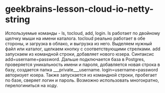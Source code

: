 # geekbrains-lesson-cloud-io-netty-string

Используемые команды - ls, tocloud, add, login. 
ls работает по двойному щелчку мыши на имени каталога.
tocloud реально работает в обе стороны, и загрузка в облако, и выгрузка из него. Выделяем нужный файл или каталог, 
щелкаем кнопку с соответствующими стрелками.
add запускаем из командной строки, добавляет нового юзера. Синтаксис add=username=password. Дальше подключается база в Postgres, 
проверяется уникальность имени и пароля, добавляется новая строка в базу, создается папка ___private___username.
login=username=password авторизует юзера. Также запускается из командной строки, пробегает по базе, сверяет логин и пароль.
Возможно использовать многократно, перелогиниться на ходу.
